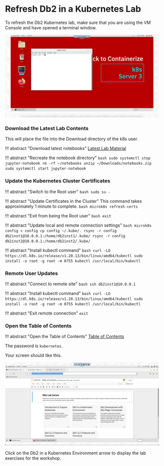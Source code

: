 # Refresh Db2 in a Kubernetes Lab

To refresh the Db2 Kubernetes lab, make sure that you are using the VM Console and have opened a terminal window.

![Browser](wxd-images/vmware-terminal-window.png)

### Download the Latest Lab Contents

This will place the file into the Download directory of the k8s user.

!!! abstract "Download latest notebooks" 
    [Latest Lab Material](https://github.com/IBM/db2-summit-lab/raw/main/notebooks.zip)

!!! abstract "Recreate the notebook directory"
    ```bash
    sudo systemctl stop jupyter-notebook
    rm -rf ~/notebooks
    unzip ~/Downloads/notebooks.zip
    sudo systemctl start jupyter-notebook
    ```

### Update the Kubernetes Cluster Certificates

!!! abstract "Switch to the Root user"
    ```bash
    sudo su -
    ```

!!! abstract "Update Certificates in the Cluster"
    This command takes approximately 1 minute to complete.
    ```bash
    microk8s refresh-certs
    ```

!!! abstract "Exit from being the Root user"
    ```bash
    exit
    ```

!!! abstract "Update local and remote connection settings"
    ```bash
    microk8s config > config
    cp config ~/.kube/.
    rsync -r config db2inst1@10.0.0.1:/home/db2inst1/.kube/
    rsync -r config db2inst2@10.0.0.1:/home/db2inst2/.kube/ 
    ```

!!! abstract "Install kubectl command"
    ```bash
    curl -LO https://dl.k8s.io/release/v1.20.13/bin/linux/amd64/kubectl
    sudo install -o root -g root -m 0755 kubectl /usr/local/bin/kubectl
    ```

### Remote User Updates

!!! abstract "Connect to remote site"
    ```bash
    ssh db2inst1@10.0.0.1
    ```

!!! abstract "Install kubectl command"
    ```bash
    curl -LO https://dl.k8s.io/release/v1.20.13/bin/linux/amd64/kubectl
    sudo install -o root -g root -m 0755 kubectl /usr/local/bin/kubectl
    ```

!!! abstract "Exit remote connection"
    ```
    exit
    ```

### Open the Table of Contents
    
!!! abstract "Open the Table of Contents"
    <a href="http://localhost:8888/notebooks/Table_of_Contents.ipynb" target="_blank">Table of Contents</a>

The password is `kubernetes`.

Your screen should like this.

![Browser](wxd-images/table_of_contents.png)

Click on the Db2 in a Kubernetes Environment arrow to display the lab exercises for the workshop.